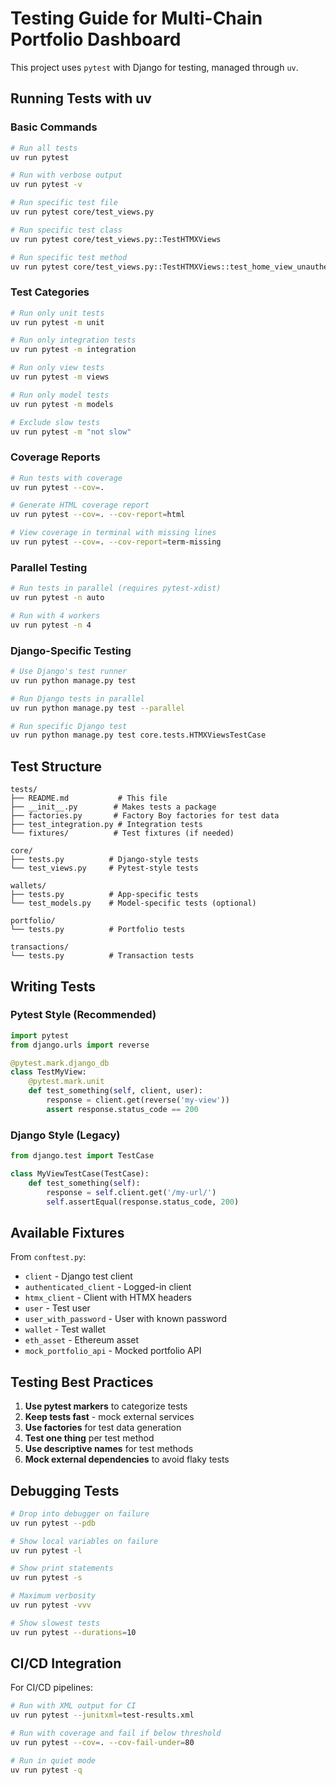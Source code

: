# Testing Guide for Multi-Chain Portfolio Dashboard

This project uses `pytest` with Django for testing, managed through `uv`.

## Running Tests with uv

### Basic Commands

```bash
# Run all tests
uv run pytest

# Run with verbose output
uv run pytest -v

# Run specific test file
uv run pytest core/test_views.py

# Run specific test class
uv run pytest core/test_views.py::TestHTMXViews

# Run specific test method
uv run pytest core/test_views.py::TestHTMXViews::test_home_view_unauthenticated
```

### Test Categories

```bash
# Run only unit tests
uv run pytest -m unit

# Run only integration tests
uv run pytest -m integration

# Run only view tests
uv run pytest -m views

# Run only model tests
uv run pytest -m models

# Exclude slow tests
uv run pytest -m "not slow"
```

### Coverage Reports

```bash
# Run tests with coverage
uv run pytest --cov=.

# Generate HTML coverage report
uv run pytest --cov=. --cov-report=html

# View coverage in terminal with missing lines
uv run pytest --cov=. --cov-report=term-missing
```

### Parallel Testing

```bash
# Run tests in parallel (requires pytest-xdist)
uv run pytest -n auto

# Run with 4 workers
uv run pytest -n 4
```

### Django-Specific Testing

```bash
# Use Django's test runner
uv run python manage.py test

# Run Django tests in parallel
uv run python manage.py test --parallel

# Run specific Django test
uv run python manage.py test core.tests.HTMXViewsTestCase
```

## Test Structure

```
tests/
├── README.md           # This file
├── __init__.py        # Makes tests a package
├── factories.py       # Factory Boy factories for test data
├── test_integration.py # Integration tests
└── fixtures/          # Test fixtures (if needed)

core/
├── tests.py          # Django-style tests
└── test_views.py     # Pytest-style tests

wallets/
├── tests.py          # App-specific tests
└── test_models.py    # Model-specific tests (optional)

portfolio/
└── tests.py          # Portfolio tests

transactions/
└── tests.py          # Transaction tests
```

## Writing Tests

### Pytest Style (Recommended)

```python
import pytest
from django.urls import reverse

@pytest.mark.django_db
class TestMyView:
    @pytest.mark.unit
    def test_something(self, client, user):
        response = client.get(reverse('my-view'))
        assert response.status_code == 200
```

### Django Style (Legacy)

```python
from django.test import TestCase

class MyViewTestCase(TestCase):
    def test_something(self):
        response = self.client.get('/my-url/')
        self.assertEqual(response.status_code, 200)
```

## Available Fixtures

From `conftest.py`:

- `client` - Django test client
- `authenticated_client` - Logged-in client
- `htmx_client` - Client with HTMX headers
- `user` - Test user
- `user_with_password` - User with known password
- `wallet` - Test wallet
- `eth_asset` - Ethereum asset
- `mock_portfolio_api` - Mocked portfolio API

## Testing Best Practices

1. **Use pytest markers** to categorize tests
2. **Keep tests fast** - mock external services
3. **Use factories** for test data generation
4. **Test one thing** per test method
5. **Use descriptive names** for test methods
6. **Mock external dependencies** to avoid flaky tests

## Debugging Tests

```bash
# Drop into debugger on failure
uv run pytest --pdb

# Show local variables on failure
uv run pytest -l

# Show print statements
uv run pytest -s

# Maximum verbosity
uv run pytest -vvv

# Show slowest tests
uv run pytest --durations=10
```

## CI/CD Integration

For CI/CD pipelines:

```bash
# Run with XML output for CI
uv run pytest --junitxml=test-results.xml

# Run with coverage and fail if below threshold
uv run pytest --cov=. --cov-fail-under=80

# Run in quiet mode
uv run pytest -q
```